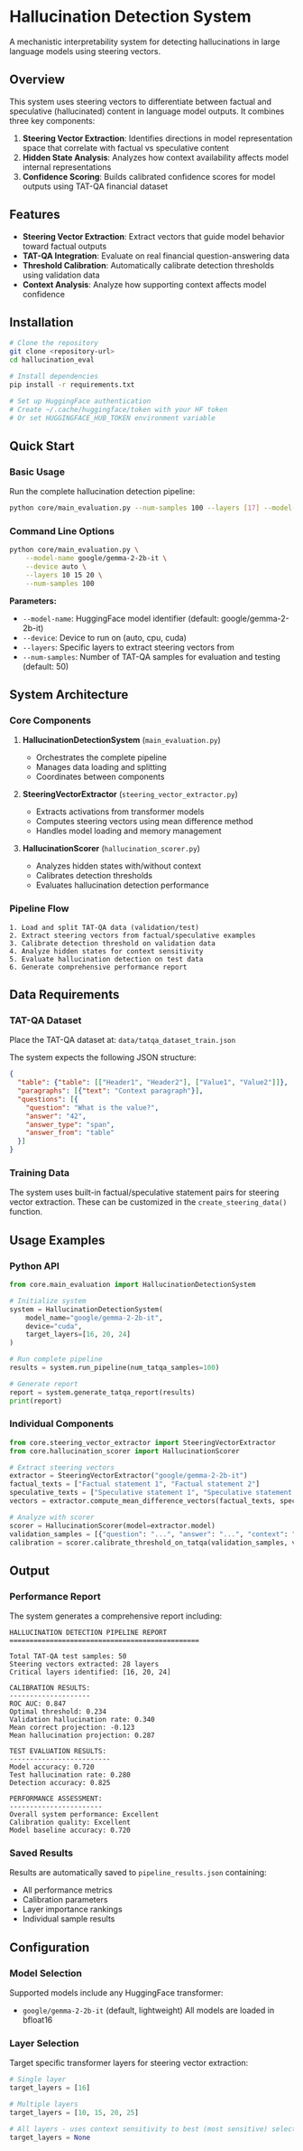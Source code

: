 # Hallucination Detection System

A mechanistic interpretability system for detecting hallucinations in large language models using steering vectors.

## Overview

This system uses steering vectors to differentiate between factual and speculative (hallucinated) content in language model outputs. It combines three key components:

1. **Steering Vector Extraction**: Identifies directions in model representation space that correlate with factual vs speculative content
2. **Hidden State Analysis**: Analyzes how context availability affects model internal representations
3. **Confidence Scoring**: Builds calibrated confidence scores for model outputs using TAT-QA financial dataset

## Features

- **Steering Vector Extraction**: Extract vectors that guide model behavior toward factual outputs
- **TAT-QA Integration**: Evaluate on real financial question-answering data
- **Threshold Calibration**: Automatically calibrate detection thresholds using validation data
- **Context Analysis**: Analyze how supporting context affects model confidence

## Installation

```bash
# Clone the repository
git clone <repository-url>
cd hallucination_eval

# Install dependencies
pip install -r requirements.txt

# Set up HuggingFace authentication
# Create ~/.cache/huggingface/token with your HF token
# Or set HUGGINGFACE_HUB_TOKEN environment variable
```

## Quick Start

### Basic Usage

Run the complete hallucination detection pipeline:

```bash
python core/main_evaluation.py --num-samples 100 --layers [17] --model-name google/gemma-2-2b-it
```

### Command Line Options

```bash
python core/main_evaluation.py \
    --model-name google/gemma-2-2b-it \
    --device auto \
    --layers 10 15 20 \
    --num-samples 100
```

**Parameters:**
- `--model-name`: HuggingFace model identifier (default: google/gemma-2-2b-it)
- `--device`: Device to run on (auto, cpu, cuda)
- `--layers`: Specific layers to extract steering vectors from
- `--num-samples`: Number of TAT-QA samples for evaluation and testing (default: 50)

## System Architecture

### Core Components

1. **HallucinationDetectionSystem** (`main_evaluation.py`)
   - Orchestrates the complete pipeline
   - Manages data loading and splitting
   - Coordinates between components

2. **SteeringVectorExtractor** (`steering_vector_extractor.py`)
   - Extracts activations from transformer models
   - Computes steering vectors using mean difference method
   - Handles model loading and memory management

3. **HallucinationScorer** (`hallucination_scorer.py`)
   - Analyzes hidden states with/without context
   - Calibrates detection thresholds
   - Evaluates hallucination detection performance

### Pipeline Flow

```
1. Load and split TAT-QA data (validation/test)
2. Extract steering vectors from factual/speculative examples
3. Calibrate detection threshold on validation data
4. Analyze hidden states for context sensitivity
5. Evaluate hallucination detection on test data
6. Generate comprehensive performance report
```

## Data Requirements

### TAT-QA Dataset

Place the TAT-QA dataset at: `data/tatqa_dataset_train.json`

The system expects the following JSON structure:
```json
{
  "table": {"table": [["Header1", "Header2"], ["Value1", "Value2"]]},
  "paragraphs": [{"text": "Context paragraph"}],
  "questions": [{
    "question": "What is the value?",
    "answer": "42",
    "answer_type": "span",
    "answer_from": "table"
  }]
}
```

### Training Data

The system uses built-in factual/speculative statement pairs for steering vector extraction. These can be customized in the `create_steering_data()` function.

## Usage Examples

### Python API

```python
from core.main_evaluation import HallucinationDetectionSystem

# Initialize system
system = HallucinationDetectionSystem(
    model_name="google/gemma-2-2b-it",
    device="cuda",
    target_layers=[16, 20, 24]
)

# Run complete pipeline
results = system.run_pipeline(num_tatqa_samples=100)

# Generate report
report = system.generate_tatqa_report(results)
print(report)
```

### Individual Components

```python
from core.steering_vector_extractor import SteeringVectorExtractor
from core.hallucination_scorer import HallucinationScorer

# Extract steering vectors
extractor = SteeringVectorExtractor("google/gemma-2-2b-it")
factual_texts = ["Factual statement 1", "Factual statement 2"]
speculative_texts = ["Speculative statement 1", "Speculative statement 2"]
vectors = extractor.compute_mean_difference_vectors(factual_texts, speculative_texts)

# Analyze with scorer
scorer = HallucinationScorer(model=extractor.model)
validation_samples = [{"question": "...", "answer": "...", "context": "...", "table": "..."}]
calibration = scorer.calibrate_threshold_on_tatqa(validation_samples, vectors)
```

## Output

### Performance Report

The system generates a comprehensive report including:

```
HALLUCINATION DETECTION PIPELINE REPORT
===============================================

Total TAT-QA test samples: 50
Steering vectors extracted: 28 layers
Critical layers identified: [16, 20, 24]

CALIBRATION RESULTS:
--------------------
ROC AUC: 0.847
Optimal threshold: 0.234
Validation hallucination rate: 0.340
Mean correct projection: -0.123
Mean hallucination projection: 0.287

TEST EVALUATION RESULTS:
-------------------------
Model accuracy: 0.720
Test hallucination rate: 0.280
Detection accuracy: 0.825

PERFORMANCE ASSESSMENT:
-----------------------
Overall system performance: Excellent
Calibration quality: Excellent
Model baseline accuracy: 0.720
```

### Saved Results

Results are automatically saved to `pipeline_results.json` containing:
- All performance metrics
- Calibration parameters
- Layer importance rankings
- Individual sample results

## Configuration

### Model Selection

Supported models include any HuggingFace transformer:
- `google/gemma-2-2b-it` (default, lightweight)
All models are loaded in bfloat16
### Layer Selection

Target specific transformer layers for steering vector extraction:
```python
# Single layer
target_layers = [16]

# Multiple layers
target_layers = [10, 15, 20, 25]

# All layers - uses context sensitivity to best (most sensitive) select layer
target_layers = None
```

